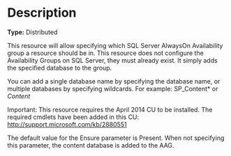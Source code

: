 # Description

**Type:** Distributed

This resource will allow specifying which SQL Server AlwaysOn Availability
group a resource should be in. This resource does not configure the
Availability Groups on SQL Server, they must already exist. It simply adds
the specified database to the group.

You can add a single database name by specifying the database name, or
multiple databases by specifying wildcards. For example:
SP_Content* or *Content*

Important:
This resource requires the April 2014 CU to be installed. The required
cmdlets have been added in this CU: http://support.microsoft.com/kb/2880551

The default value for the Ensure parameter is Present. When not specifying this
parameter, the content database is added to the AAG.
